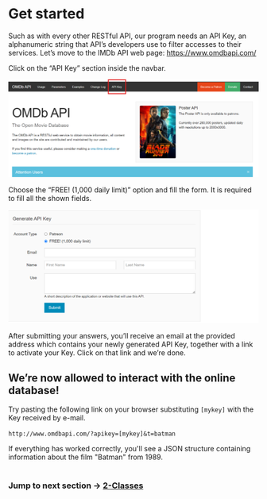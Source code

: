 # Get started

Such as with every other RESTful API, our program needs an API Key, an alphanumeric string that API’s developers use to filter accesses to their services.
Let’s move to the IMDb API web page: https://www.omdbapi.com/

Click on the “API Key” section inside the navbar.

![OMDBSite image](images/OMDBSite.png)

Choose the “FREE! (1,000 daily limit)” option and fill the form. It is required to fill all the shown fields.

![OMDBform image](images/OMDBform.png)

After submitting your answers, you’ll receive an email at the provided address which contains your newly generated API Key, together with a link to activate your Key. Click on that link and we’re done.

## We’re now allowed to interact with the online database!

Try pasting the following link on your browser substituting `[mykey]` with the Key received by e-mail.

`http://www.omdbapi.com/?apikey=[mykey]&t=batman`

If everything has worked correctly, you'll see a JSON structure containing information about the film "Batman" from 1989.

#

### Jump to next section -> [2-Classes](2-Classes.md)

#
